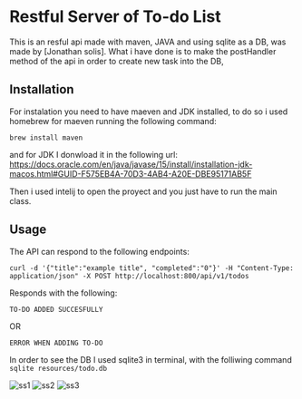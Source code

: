 
# Restful Server of To-do List

This is an resful api made with maven, JAVA and using sqlite as a DB, was made by [Jonathan solis].
What i have done is to make the postHandler method of the api in order to create new task into the DB,

## Installation
For instalation you need to have maeven and JDK installed, to do so i used homebrew for maeven running the following command:

```brew install maven```

and for JDK I donwload it in the following url: https://docs.oracle.com/en/java/javase/15/install/installation-jdk-macos.html#GUID-F575EB4A-70D3-4AB4-A20E-DBE95171AB5F

Then i used intelij to open the proyect and you just have to run the main class.


## Usage
The API can respond to the following endpoints:

```curl -d '{"title":"example title", "completed":"0"}' -H "Content-Type: application/json" -X POST http://localhost:800/api/v1/todos```

Responds with the following:

```
TO-DO ADDED SUCCESFULLY
```
OR
```
ERROR WHEN ADDING TO-DO
```

In order to see the DB I used sqlite3 in terminal, with the folliwing command
```sqlite resources/todo.db```


![ss1](ss1.png)
![ss2](ss2.png)
![ss3](ss3.png)